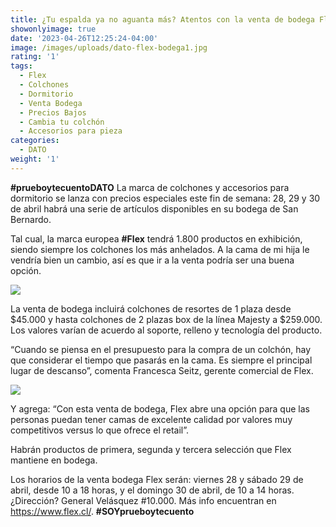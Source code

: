```yaml
---
title: ¿Tu espalda ya no aguanta más? Atentos con la venta de bodega Flex
showonlyimage: true
date: '2023-04-26T12:25:24-04:00'
image: /images/uploads/dato-flex-bodega1.jpg
rating: '1'
tags:
  - Flex
  - Colchones
  - Dormitorio
  - Venta Bodega
  - Precios Bajos
  - Cambia tu colchón
  - Accesorios para pieza
categories:
  - DATO
weight: '1'
---
```

**\#prueboytecuentoDATO** La marca de colchones y accesorios para dormitorio se lanza con precios especiales este fin de semana: 28, 29 y 30 de abril habrá una serie de artículos disponibles en su bodega de San Bernardo. 

<!--more-->

Tal cual, la marca europea **\#Flex** tendrá 1.800 productos en exhibición, siendo siempre los colchones los más anhelados. A la cama de mi hija le vendría bien un cambio, así es que ir a la venta podría ser una buena opción. 

![](/images/uploads/dato-flex-bodega1.jpg)

La venta de bodega incluirá colchones de resortes de 1 plaza desde $45.000 y hasta colchones de 2 plazas box de la línea Majesty a $259.000. Los valores varían de acuerdo al soporte, relleno y tecnología del producto. 

“Cuando se piensa en el presupuesto para la compra de un colchón, hay que considerar el tiempo que pasarás en la cama. Es siempre el principal lugar de descanso”, comenta Francesca Seitz, gerente comercial de Flex. 

![](/images/uploads/dato-flex-bodega-2.jpg)



Y agrega: “Con esta venta de bodega, Flex abre una opción para que las personas puedan tener camas de excelente calidad por valores muy competitivos versus lo que ofrece el retail”. 

Habrán productos de primera, segunda y tercera selección que Flex mantiene en bodega. 

Los horarios de la venta bodega Flex serán: viernes 28 y sábado 29 de abril, desde 10 a 18 horas, y el domingo 30 de abril, de 10 a 14 horas. ¿Dirección? General Velásquez #10.000. Más info encuentran en https://www.flex.cl/. **\#SOYprueboytecuento**
